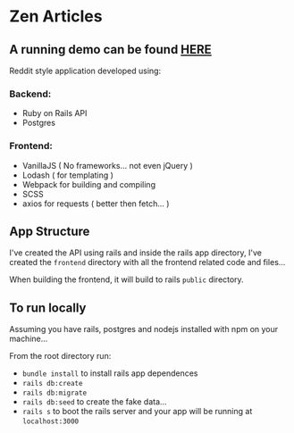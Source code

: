 # Zen Articles

## A running demo can be found [HERE](https://pure-forest-53577.herokuapp.com/)

Reddit style application developed using:

### Backend:

- Ruby on Rails API
- Postgres

### Frontend:

- VanillaJS ( No frameworks... not even jQuery )
- Lodash ( for templating )
- Webpack for building and compiling
- SCSS
- axios for requests ( better then fetch... )

## App Structure

I've created the API using rails and inside the rails app directory, I've created the `frontend` directory with all the frontend related code and files...

When building the frontend, it will build to rails `public` directory.

## To run locally

Assuming you have rails, postgres and nodejs installed with npm on your machine...

From the root directory run:

- `bundle install` to install rails app dependences
- `rails db:create`
- `rails db:migrate`
- `rails db:seed` to create the fake data...
- `rails s` to boot the rails server and your app will be running at `localhost:3000`
